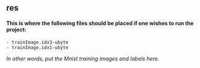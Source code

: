 ## res
#### This is where the following files should be placed if one wishes to run the project:
    - trainImage.idx3-ubyte
    - trainImage.idx1-ubyte

*In other words, put the Mnist training images and labels here.*
